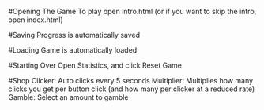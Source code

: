 #Opening The Game
To play open intro.html (or if you want to skip the intro, open index.html)


#Saving
Progress is automatically saved

#Loading
Game is automatically loaded

#Starting Over
Open Statistics, and click Reset Game

#Shop
Clicker: Auto clicks every 5 seconds
Multiplier: Multiplies how many clicks you get per button click (and how many per clicker at a reduced rate)
Gamble: Select an amount to gamble